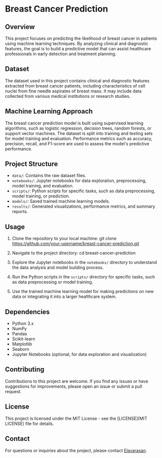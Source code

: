 # Breast Cancer Prediction

## Overview
This project focuses on predicting the likelihood of breast cancer in patients using machine learning techniques. By analyzing clinical and diagnostic features, the goal is to build a predictive model that can assist healthcare professionals in early detection and treatment planning.

## Dataset
The dataset used in this project contains clinical and diagnostic features extracted from breast cancer patients, including characteristics of cell nuclei from fine needle aspirates of breast mass. It may include data collected from various medical institutions or research studies.

## Machine Learning Approach
The breast cancer prediction model is built using supervised learning algorithms, such as logistic regression, decision trees, random forests, or support vector machines. The dataset is split into training and testing sets for model training and evaluation. Performance metrics such as accuracy, precision, recall, and F1-score are used to assess the model's predictive performance.

## Project Structure
- `data/`: Contains the raw dataset files.
- `notebooks/`: Jupyter notebooks for data exploration, preprocessing, model training, and evaluation.
- `scripts/`: Python scripts for specific tasks, such as data preprocessing, model training, or prediction.
- `models/`: Saved trained machine learning models.
- `results/`: Generated visualizations, performance metrics, and summary reports.

## Usage
1. Clone the repository to your local machine:
git clone https://github.com/your-username/breast-cancer-prediction.git
2. Navigate to the project directory:
cd breast-cancer-prediction
3. Explore the Jupyter notebooks in the `notebooks/` directory to understand the data analysis and model building process.

4. Run the Python scripts in the `scripts/` directory for specific tasks, such as data preprocessing or model training.

5. Use the trained machine learning model for making predictions on new data or integrating it into a larger healthcare system.

## Dependencies
- Python 3.x
- NumPy
- Pandas
- Scikit-learn
- Matplotlib
- Seaborn
- Jupyter Notebooks (optional, for data exploration and visualization)

## Contributing
Contributions to this project are welcome. If you find any issues or have suggestions for improvements, please open an issue or submit a pull request.

## License
This project is licensed under the MIT License - see the [LICENSE](MIT LICENSE) file for details.

## Contact
For questions or inquiries about the project, please contact [Elavarasan](elaavs1997@gmail.com).

